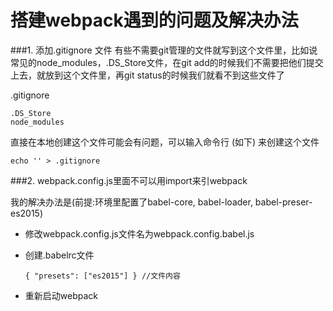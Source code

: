 # 搭建webpack遇到的问题及解决办法
###1. 添加.gitignore 文件
有些不需要git管理的文件就写到这个文件里，比如说常见的node_modules，.DS_Store文件，在git add的时候我们不需要把他们提交上去，就放到这个文件里，再git status的时候我们就看不到这些文件了

.gitignore

<pre><code>.DS_Store
node_modules
</code></pre>

直接在本地创建这个文件可能会有问题，可以输入命令行 (如下) 来创建这个文件

<pre><code>echo '' > .gitignore</code></pre>

###2. webpack.config.js里面不可以用import来引webpack

我的解决办法是(前提:环境里配置了babel-core, babel-loader, babel-preser-es2015)
* 修改webpack.config.js文件名为webpack.config.babel.js
* 创建.babelrc文件

  <pre><code>{ "presets": ["es2015"] } //文件内容</code></pre>
  
* 重新启动webpack
